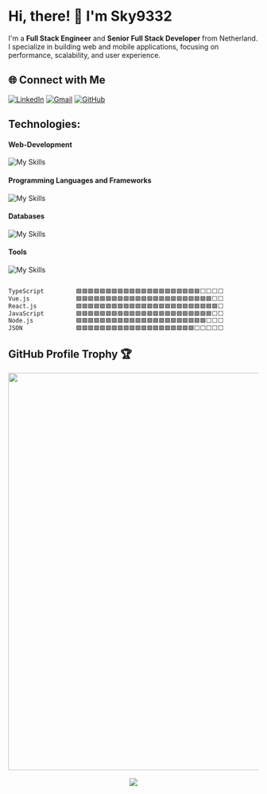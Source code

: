 # Hi, there! 👋 I'm Sky9332
I'm a **Full Stack Engineer** and **Senior Full Stack Developer** from Netherland. I specialize in building web and mobile applications, focusing on performance, scalability, and user experience.

## 🌐 Connect with Me

[![LinkedIn](https://go-skill-icons.vercel.app/api/icons?i=linkedin)](https://linkedin.com/in/sven-li-8a7352379)
[![Gmail](https://go-skill-icons.vercel.app/api/icons?i=gmail)](mailto:svenli9332@gmail.com)
[![GitHub](https://go-skill-icons.vercel.app/api/icons?i=github)](https://github.com/Sky9332)

## Technologies:

#### Web-Development

![My Skills](https://skillicons.dev/icons?i=html,css,js,bootstrap,tailwindcss,materialui,jquery,react,redux,nodejs,expressjs,next,threejs)

#### Programming Languages and Frameworks

![My Skills](https://skillicons.dev/icons?i=c,cpp,java,python,go,flask,django,rust,solidity)

#### Databases

![My Skills](https://skillicons.dev/icons?i=mysql,mongodb,postgresql,redis,firebase,supabase)

#### Tools

![My Skills](https://skillicons.dev/icons?i=vscode,postman,git,github,docker,ai,blender)

<!--START_SECTION:waka-->

```txt

TypeScript         🟩🟩🟩🟩🟩🟩🟩🟩🟩🟩🟩🟩🟩🟩🟩🟩🟩🟩🟩🟩🟩⬜⬜⬜⬜
Vue.js             🟩🟩🟩🟩🟩🟩🟩🟩🟩🟩🟩🟩🟩🟩🟩🟩🟩🟩🟩🟩🟩🟩🟩⬜⬜
React.js           🟩🟩🟩🟩🟩🟩🟩🟩🟩🟩🟩🟩🟩🟩🟩🟩🟩🟩🟩🟩🟩🟩🟩🟩⬜
JavaScript         🟩🟩🟩🟩🟩🟩🟩🟩🟩🟩🟩🟩🟩🟩🟩🟩🟩🟩🟩🟩🟩🟩🟩⬜⬜
Node.js            🟩🟩🟩🟩🟩🟩🟩🟩🟩🟩🟩🟩🟩🟩🟩🟩🟩🟩🟩🟩🟩🟩⬜⬜⬜
JSON               🟩🟩🟩🟩🟩🟩🟩🟩🟩🟩🟩🟩🟩🟩🟩🟩🟩🟩🟩🟩⬜⬜⬜⬜⬜
```

<!--END_SECTION:waka-->

## GitHub Profile Trophy 🏆

<a href="https://github.com/Nahuel61920/github-profile-trophy">
  <img width=800 src="https://github-profile-trophy.vercel.app/?username=Nahuel61920&column=8&theme=darkhub&no-frame=true&no-bg=true"/>
</a>
 
</div>

<div style=" font-size: medium; color: #447ff7" align=center>

<p  align="center">
<img src="https://user-images.githubusercontent.com/73097560/115834477-dbab4500-a447-11eb-908a-139a6edaec5c.gif">             
<br>

</div>
